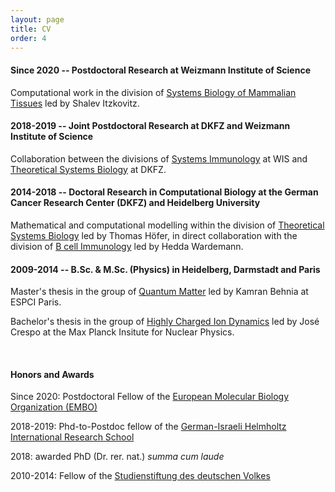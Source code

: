 ```yaml
---
layout: page
title: CV
order: 4
---
```


#### Since 2020 -- Postdoctoral Research at Weizmann Institute of Science

Computational work in the division of [Systems Biology of Mammalian Tissues](http://shalevlab.weizmann.ac.il/) led by Shalev Itzkovitz.


#### 2018-2019 -- Joint Postdoctoral Research at DKFZ and Weizmann Institute of Science

Collaboration between the divisions of [Systems Immunology](https://www.weizmann.ac.il/immunology/NirFriedman/) at WIS and [Theoretical Systems Biology](https://www.dkfz.de/en/modellierung-biologischer-systeme/) at DKFZ.


#### 2014-2018 -- Doctoral Research in Computational Biology at the German Cancer Research Center (DKFZ) and Heidelberg University

Mathematical and computational modelling within the division of [Theoretical Systems Biology](https://www.dkfz.de/en/modellierung-biologischer-systeme/) led by Thomas Höfer, in direct collaboration with the division of [B cell Immunology](https://www.dkfz.de/en/b-zell-immunologie/index.php/) led by Hedda Wardemann.


#### 2009-2014 -- B.Sc. & M.Sc. (Physics) in Heidelberg, Darmstadt and Paris

Master's thesis in the group of [Quantum Matter](https://qm.lpem.espci.fr/spip.php?rubrique1) led by Kamran Behnia at ESPCI Paris.

Bachelor's thesis in the group of [Highly Charged Ion Dynamics](https://www.mpi-hd.mpg.de/mpi/en/research/scientific-divisions-and-groups/quantum-dynamicscontrol/research/highly-charged-ion-dynamics-ag-crespo) led by José Crespo at the Max Planck Insitute for Nuclear Physics.

&nbsp;
#### Honors and Awards

Since 2020: Postdoctoral Fellow of the [European Molecular Biology Organization (EMBO)](https://www.embo.org/funding-awards/fellowships/postdoctoral-fellowships)

2018-2019: Phd-to-Postdoc fellow of the [German-Israeli Helmholtz International Research School](https://www.dkfz.de/en/phd-program/GIHRS_TRAX.html)

2018: awarded PhD (Dr. rer. nat.) _summa cum laude_

2010-2014: Fellow of the [Studienstiftung des deutschen Volkes](https://www.studienstiftung.de/en/)

